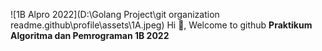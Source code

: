 ![1B Alpro 2022](D:\Golang Project\git organization readme\.github\profile\assets\1A.jpeg)
Hi 👋, Welcome to github **Praktikum Algoritma dan Pemrograman 1B 2022**



